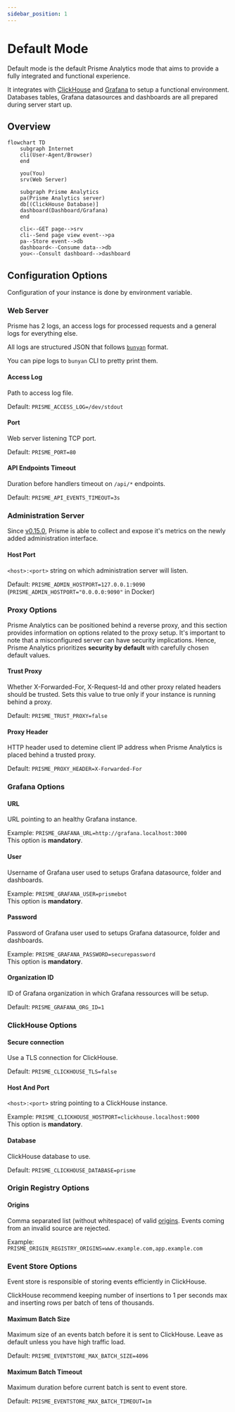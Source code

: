 ```yaml
---
sidebar_position: 1
---
```


# Default Mode

Default mode is the default Prisme Analytics mode that aims to provide a fully
integrated and functional experience.

It integrates with [ClickHouse](https://clickhouse.com) and
[Grafana](https://grafana.com/grafana/) to setup a functional environment. Databases tables,
Grafana datasources and dashboards are all prepared during server start up.

## Overview

```mermaid
flowchart TD
    subgraph Internet
    cli(User-Agent/Browser)
    end

    you(You)
    srv(Web Server)

    subgraph Prisme Analytics
    pa(Prisme Analytics server)
    db[(ClickHouse Database)]
    dashboard(Dashboard/Grafana)
    end

    cli<--GET page-->srv
    cli--Send page view event-->pa
    pa--Store event-->db
    dashboard<--Consume data-->db
    you<--Consult dashboard-->dashboard
```

## Configuration Options

Configuration of your instance is done by environment variable.

### Web Server

Prisme has 2 logs, an access logs for processed requests and a general logs
for everything else.

All logs are structured JSON that follows [`bunyan`](https://github.com/trentm/node-bunyan)
format.

You can pipe logs to `bunyan` CLI to pretty print them.

#### Access Log

Path to access log file.

Default: `PRISME_ACCESS_LOG=/dev/stdout`

#### Port

Web server listening TCP port.

Default: `PRISME_PORT=80`

#### API Endpoints Timeout

Duration before handlers timeout on `/api/*` endpoints.

Default: `PRISME_API_EVENTS_TIMEOUT=3s`

### Administration Server

Since [v0.15.0](https://github.com/prismelabs/analytics/releases/tag/v0.14.0),
Prisme is able to collect and expose it's metrics on the newly
added administration interface.

#### Host Port

`<host>:<port>` string on which administration server will listen.

Default: `PRISME_ADMIN_HOSTPORT=127.0.0.1:9090` (`PRISME_ADMIN_HOSTPORT="0.0.0.0:9090"` in Docker)

### Proxy Options

Prisme Analytics can be positioned behind a reverse proxy, and this section
provides information on options related to the proxy setup. It's important to
note that a misconfigured server can have security implications. Hence, Prisme
Analytics prioritizes **security by default** with carefully chosen default values.

#### Trust Proxy

Whether X-Forwarded-For, X-Request-Id and other proxy related headers should be
trusted. Sets this value to true only if your instance is running behind a proxy.

Default: `PRISME_TRUST_PROXY=false`

#### Proxy Header

HTTP header used to detemine client IP address when Prisme Analytics is placed
behind a trusted proxy.

Default: `PRISME_PROXY_HEADER=X-Forwarded-For`

### Grafana Options

#### URL

URL pointing to an healthy Grafana instance.

Example: `PRISME_GRAFANA_URL=http://grafana.localhost:3000`  
This option is **mandatory**.

#### User

Username of Grafana user used to setups Grafana datasource, folder and dashboards.

Example: `PRISME_GRAFANA_USER=prismebot`  
This option is **mandatory**.

#### Password

Password of Grafana user used to setups Grafana datasource, folder and dashboards.

Example: `PRISME_GRAFANA_PASSWORD=securepassword`  
This option is **mandatory**.

#### Organization ID

ID of Grafana organization in which Grafana ressources will be setup.

Default: `PRISME_GRAFANA_ORG_ID=1`

### ClickHouse Options

#### Secure connection

Use a TLS connection for ClickHouse.

Default: `PRISME_CLICKHOUSE_TLS=false`

#### Host And Port

`<host>:<port>` string pointing to a ClickHouse instance.

Example: `PRISME_CLICKHOUSE_HOSTPORT=clickhouse.localhost:9000`  
This option is **mandatory**.

#### Database

ClickHouse database to use.

Default: `PRISME_CLICKHOUSE_DATABASE=prisme`

### Origin Registry Options

#### Origins

Comma separated list (without whitespace) of valid 
[origins](https://developer.mozilla.org/en-US/docs/Web/HTTP/Headers/Origin).
Events coming from an invalid source are rejected.

Example: `PRISME_ORIGIN_REGISTRY_ORIGINS=www.example.com,app.example.com`

### Event Store Options

Event store is responsible of storing events efficiently in ClickHouse.

ClickHouse recommend keeping number of insertions to 1 per seconds max and inserting
rows per batch of tens of thousands.

#### Maximum Batch Size

Maximum size of an events batch before it is sent to ClickHouse. Leave as default
unless you have high traffic load.

Default: `PRISME_EVENTSTORE_MAX_BATCH_SIZE=4096`

#### Maximum Batch Timeout

Maximum duration before current batch is sent to event store.

Default: `PRISME_EVENTSTORE_MAX_BATCH_TIMEOUT=1m`

